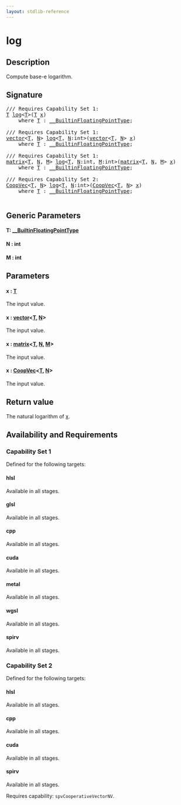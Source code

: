 ```yaml
---
layout: stdlib-reference
---
```


# log

## Description

Compute base-e logarithm.



## Signature 

<pre>
/// Requires Capability Set 1:
<a href="log#typeparam-T" class="code_type">T</a> <a href="log">log</a>&lt;<a href="log#typeparam-T" class="code_type">T</a>&gt;(<a href="log#typeparam-T" class="code_type">T</a> <a href="log#decl-x" class="code_param">x</a>)
    <span class='code_keyword'>where</span> <a href="log#typeparam-T" class="code_type">T</a> : <a href="../interfaces/0_builtinfloatingpointtype-029hm/index" class="code_type">__BuiltinFloatingPointType</a>;

/// Requires Capability Set 1:
<a href="../types/vector/index" class="code_type">vector</a>&lt;<a href="log#typeparam-T" class="code_type">T</a>, <a href="log#decl-N" class="code_var">N</a>&gt; <a href="log">log</a>&lt;<a href="log#typeparam-T" class="code_type">T</a>, <a href="log#decl-N" class="code_var">N</a>:<span class="code_keyword">int</span>&gt;(<a href="../types/vector/index" class="code_type">vector</a>&lt;<a href="log#typeparam-T" class="code_type">T</a>, <a href="log#decl-N" class="code_var">N</a>&gt; <a href="log#decl-x" class="code_param">x</a>)
    <span class='code_keyword'>where</span> <a href="log#typeparam-T" class="code_type">T</a> : <a href="../interfaces/0_builtinfloatingpointtype-029hm/index" class="code_type">__BuiltinFloatingPointType</a>;

/// Requires Capability Set 1:
<a href="../types/matrix/index" class="code_type">matrix</a>&lt;<a href="log#typeparam-T" class="code_type">T</a>, <a href="log#decl-N" class="code_var">N</a>, <a href="log#decl-M" class="code_var">M</a>&gt; <a href="log">log</a>&lt;<a href="log#typeparam-T" class="code_type">T</a>, <a href="log#decl-N" class="code_var">N</a>:<span class="code_keyword">int</span>, <a href="log#decl-M" class="code_var">M</a>:<span class="code_keyword">int</span>&gt;(<a href="../types/matrix/index" class="code_type">matrix</a>&lt;<a href="log#typeparam-T" class="code_type">T</a>, <a href="log#decl-N" class="code_var">N</a>, <a href="log#decl-M" class="code_var">M</a>&gt; <a href="log#decl-x" class="code_param">x</a>)
    <span class='code_keyword'>where</span> <a href="log#typeparam-T" class="code_type">T</a> : <a href="../interfaces/0_builtinfloatingpointtype-029hm/index" class="code_type">__BuiltinFloatingPointType</a>;

/// Requires Capability Set 2:
<a href="../types/coopvec-04/index" class="code_type">CoopVec</a>&lt;<a href="log#typeparam-T" class="code_type">T</a>, <a href="log#decl-N" class="code_var">N</a>&gt; <a href="log">log</a>&lt;<a href="log#typeparam-T" class="code_type">T</a>, <a href="log#decl-N" class="code_var">N</a>:<span class="code_keyword">int</span>&gt;(<a href="../types/coopvec-04/index" class="code_type">CoopVec</a>&lt;<a href="log#typeparam-T" class="code_type">T</a>, <a href="log#decl-N" class="code_var">N</a>&gt; <a href="log#decl-x" class="code_param">x</a>)
    <span class='code_keyword'>where</span> <a href="log#typeparam-T" class="code_type">T</a> : <a href="../interfaces/0_builtinfloatingpointtype-029hm/index" class="code_type">__BuiltinFloatingPointType</a>;

</pre>

## Generic Parameters

####  <a id="typeparam-T"></a>T: [\_\_BuiltinFloatingPointType](../interfaces/0_builtinfloatingpointtype-029hm/index)
####  <a id="decl-N"></a>N  : int
####  <a id="decl-M"></a>M  : int

## Parameters

####  <a id="decl-x"></a>x  : [T](log#typeparam-T)
The input value.

####  <a id="decl-x"></a>x  : [vector](../types/vector/index)\<[T](../types/vector/index#typeparam-T), [N](../types/vector/index#decl-N)\>
The input value.

####  <a id="decl-x"></a>x  : [matrix](../types/matrix/index)\<[T](), [N](../types/matrix/index#decl-N), [M](../types/matrix/index#decl-M)\>
The input value.

####  <a id="decl-x"></a>x  : [CoopVec](../types/coopvec-04/index)\<[T](../types/coopvec-04/index#typeparam-T), [N](../types/coopvec-04/index#decl-N)\>
The input value.


## Return value
The natural logarithm of <span class='code'><a href="log#decl-x" class="code_param">x</a></span>.


## Availability and Requirements

### Capability Set 1

Defined for the following targets:

#### hlsl
Available in all stages.

#### glsl
Available in all stages.

#### cpp
Available in all stages.

#### cuda
Available in all stages.

#### metal
Available in all stages.

#### wgsl
Available in all stages.

#### spirv
Available in all stages.


### Capability Set 2

Defined for the following targets:

#### hlsl
Available in all stages.

#### cpp
Available in all stages.

#### cuda
Available in all stages.

#### spirv
Available in all stages.

Requires capability: `spvCooperativeVectorNV`.


